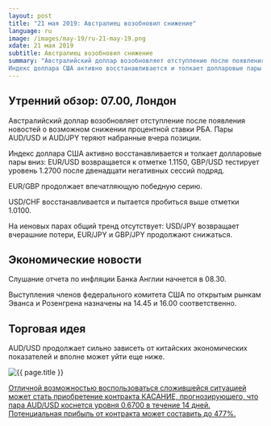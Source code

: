 ```yaml
---
layout: post
title: "21 мая 2019: Австралиец возобновил снижение"
language: ru
image: /images/may-19/ru-21-may-19.png
xdate: 21 мая 2019
subtitle: Австралиец возобновил снижение
summary: "Австралийский доллар возобновляет отступление после появления новостей о возможном снижении процентной ставки РБА. Пары AUD/USD и AUD/JPY теряют набранные вчера позиции.
Индекс доллара США активно восстанавливается и толкает долларовые пары вниз: EUR/USD возвращается к отметке 1.1150"
---
```

## Утренний обзор: 07.00, Лондон
 
Австралийский доллар возобновляет отступление после появления новостей о возможном снижении процентной ставки РБА. Пары AUD/USD и AUD/JPY теряют набранные вчера позиции.

Индекс доллара США активно восстанавливается и толкает долларовые пары вниз: EUR/USD возвращается к отметке 1.1150, GBP/USD тестирует уровень 1.2700 после двенадцати негативных сессий подряд.

EUR/GBP продолжает впечатляющую победную серию.

USD/CHF восстанавливается и пытается пробиться выше отметки 1.0100.

На иеновых парах общий тренд отсутствует: USD/JPY возвращает вчерашние потери, EUR/JPY и GBP/JPY продолжают снижаться.
 
## Экономические новости
 
Слушание отчета по инфляции Банка Англии начнется в 08.30.

Выступления членов федерального комитета США по открытым рынкам Эванса и Розенгрена назначены на 14.45 и 16.00 соответственно.
 
## Торговая идея
 
AUD/USD продолжает сильно зависеть от китайских экономических показателей и вполне может уйти еще ниже.

<img src="{{ site.url }}/images/may-19/ru-21-may-19.png" alt="{{ page.title }}"  title="{{ page.title }}">

<a href="%LINK%%?currency=USD&amp;market=forex&underlying=frxAUDUSD&formname=touchnotouch&duration_amount=14&duration_units=d&amount=10&amount_type=stake&expiry_type=duration&barrier=0.6700" target="_blank" rel="noopener noreferrer nofollow">Отличной возможностью воспользоваться сложившейся ситуацией может стать приобретение контракта КАСАНИЕ, прогнозирующего, что пара AUD/USD коснется уровня 0.6700 в течение 14 дней. Потенциальная прибыль от контракта может составить до  477%.</a>
